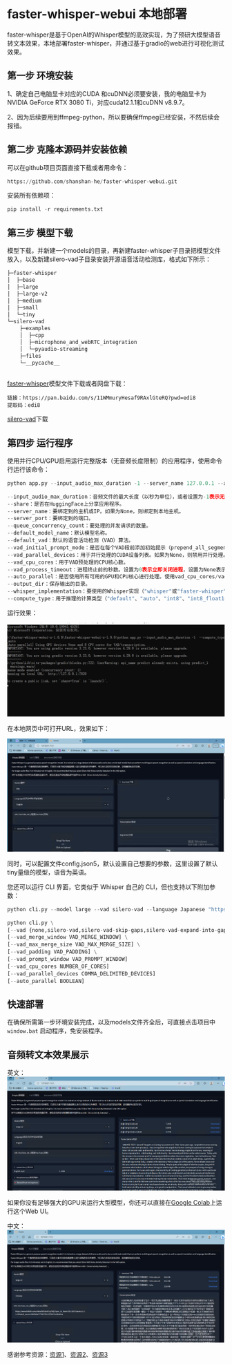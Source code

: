 # faster-whisper-webui 本地部署

faster-whisper是基于OpenAI的Whisper模型的高效实现，为了预研大模型语音转文本效果，本地部署faster-whisper，并通过基于gradio的web进行可视化测试效果。

## 第一步 环境安装

1、确定自己电脑显卡对应的CUDA 和cuDNN必须要安装，我的电脑显卡为NVIDIA GeForce RTX 3080 Ti，对应cuda12.1.1和cuDNN v8.9.7。

2、因为后续要用到ffmpeg-python，所以要确保ffmpeg已经安装，不然后续会报错。

## 第二步 克隆本源码并安装依赖

可以在github项目页面直接下载或者用命令：

```python
https://github.com/shanshan-he/faster-whisper-webui.git
```



安装所有依赖项：

```python
pip install -r requirements.txt
```



## 第三步 模型下载

模型下载，并新建一个models的目录，再新建faster-whisper子目录把模型文件放入，以及新建silero-vad子目录安装开源语音活动检测库，格式如下所示：

```
├─faster-whisper
│  ├─base
│  ├─large
│  ├─large-v2
│  ├─medium
│  ├─small
│  └─tiny
└─silero-vad
    ├─examples
    │  ├─cpp
    │  ├─microphone_and_webRTC_integration
    │  └─pyaudio-streaming
    ├─files
    └─__pycache__


```

[faster-whisper](https://huggingface.co/guillaumekln)模型文件下载或者网盘下载：

```
链接：https://pan.baidu.com/s/11WMmuryHesaf9RAxlGteRQ?pwd=edi8 
提取码：edi8
```

[silero-vad](https://github.com/snakers4/silero-vad)下载



##  第四步 运行程序

使用并行CPU/GPU启用运行完整版本（无音频长度限制）的应用程序，使用命令行运行该命令：

```python
python app.py --input_audio_max_duration -1 --server_name 127.0.0.1 --auto_parallel True
```

```python
--input_audio_max_duration：音频文件的最大长度（以秒为单位），或者设置为-1表示无限制。
--share：是否在HuggingFace上分享应用程序。
--server_name：要绑定到的主机或IP。如果为None，则绑定到本地主机。
--server_port：要绑定到的端口。
--queue_concurrency_count：要处理的并发请求的数量。
--default_model_name：默认模型名称。
--default_vad：默认的语音活动检测（VAD）算法。
--vad_initial_prompt_mode：是否在每个VAD段前添加初始提示（prepend_all_segments表示在所有段前添加，prepend_first_segment表示仅在前一段前添加）。
--vad_parallel_devices：用于并行处理的CUDA设备列表。如果为None，则禁用并行处理。
--vad_cpu_cores：用于VAD预处理的CPU核心数。
--vad_process_timeout：进程终止前的秒数。设置为0表示立即关闭进程，设置为None表示无超时。
--auto_parallel：是否使用所有可用的GPU和CPU核心进行处理。使用vad_cpu_cores/vad_parallel_devices指定要使用的CPU核心数/GPU数。
--output_dir：保存输出的目录。
--whisper_implementation：要使用的Whisper实现（"whisper"或"faster-whisper"）。
--compute_type：用于推理的计算类型（"default"、"auto"、"int8"、"int8_float16"、"int16"、"float16"、"float32"）。
```

运行效果：

![image-1](image/1.png)

在本地网页中可打开URL，效果如下：

![image-2](image/2.png)

同时，可以配置文件config.json5，默认设置自己想要的参数，这里设置了默认tiny量级的模型，语音为英语。



您还可以运行 CLI 界面，它类似于 Whisper 自己的 CLI，但也支持以下附加参数：

```python
python cli.py --model large --vad silero-vad --language Japanese "https://www.youtube.com/watch?v=4cICErqqRSM"
```

```python
python cli.py \
[--vad {none,silero-vad,silero-vad-skip-gaps,silero-vad-expand-into-gaps,periodic-vad}] \
[--vad_merge_window VAD_MERGE_WINDOW] \
[--vad_max_merge_size VAD_MAX_MERGE_SIZE] \
[--vad_padding VAD_PADDING] \
[--vad_prompt_window VAD_PROMPT_WINDOW]
[--vad_cpu_cores NUMBER_OF_CORES]
[--vad_parallel_devices COMMA_DELIMITED_DEVICES]
[--auto_parallel BOOLEAN]
```



## 快速部署

在确保所需第一步环境安装完成，以及models文件齐全后，可直接点击项目中`window.bat` 启动程序，免安装程序。



## 音频转文本效果展示
英文：
![image-3](image/3.png)

如果你没有足够强大的GPU来运行大型模型，你还可以直接在[Google Colab](https://colab.research.google.com/drive/1qeTSvi7Bt_5RMm88ipW4fkcsMOKlDDss?usp=sharing)上运行这个Web UI。

中文：
![image-4](image/4.png)

感谢参考资源：[资源1](https://github.com/ycyy/faster-whisper-webui?tab=readme-ov-file)、[资源2](https://blog.csdn.net/qq_51654202/article/details/135417754?spm=1001.2014.3001.5506)、[资源3](https://www.bilibili.com/video/BV1bG411C7LM/?spm_id_from=333.999.0.0&vd_source=fb1c54b41a032e91f9ea072fc9581b62)
